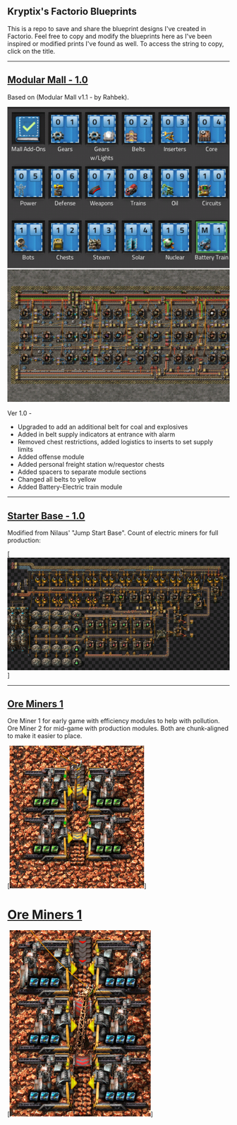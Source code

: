 ## Kryptix's Factorio Blueprints

This is a repo to save and share the blueprint designs I've created in Factorio.  Feel free to copy and modify the blueprints here as I've been inspired or modified prints I've found as well.  To access the string to copy, click on the title.

--------------------

## [Modular Mall - 1.0](/modular-mall)

Based on (Modular Mall v1.1 - by Rahbek).

![Module Mall Book](/blueprint-images/modular-mall-book.png)
![Module Mall Book](/blueprint-images/modular-mall-built.png)

Ver 1.0 -
* Upgraded to add an additional belt for coal and explosives
* Added in belt supply indicators at entrance with alarm
* Removed chest restrictions, added logistics to inserts to set supply limits
* Added offense module
* Added personal freight station w/requestor chests
* Added spacers to separate module sections
* Changed all belts to yellow
* Added Battery-Electric train module

--------------------

## [Starter Base - 1.0](/starter-base)
Modified from Nilaus' "Jump Start Base".  Count of electric miners for full production:

[![Starter Base](/blueprint-images/starter-base.png)]

--------------------

## [Ore Miners 1](/ore-miners-1)
Ore Miner 1 for early game with efficiency modules to help with pollution.  Ore Miner 2 for mid-game with production modules.  Both are chunk-aligned to make it easier to place.

[![Ore Miners 1](/blueprint-images/ore-miners-1.png)]

# [Ore Miners 1](/ore-miners-2)

[![Ore Miners 1](/blueprint-images/ore-miners-2.png)]
